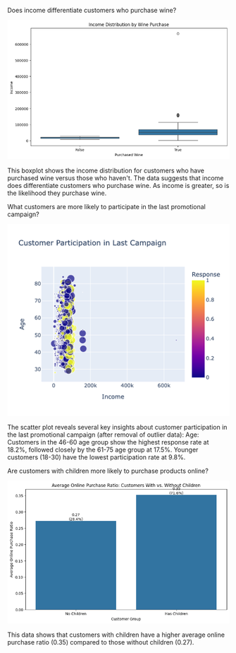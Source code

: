 Does income differentiate customers who purchase wine?

![alt text](../images/wine1.png)

This boxplot shows the income distribution for customers who have purchased wine versus those who haven't.  The data suggests that income does differentiate customers who purchase wine.  As income is greater, so is the likelihood they purchase wine.

What customers are more likely to participate in the last promotional campaign?

![alt text](../images/campaign.png)

The scatter plot reveals several key insights about customer participation in the last promotional campaign (after removal of outlier data):
Age: Customers in the 46-60 age group show the highest response rate at 18.2%, followed closely by the 61-75 age group at 17.5%. Younger customers (18-30) have the lowest participation rate at 9.8%.


Are customers with children more likely to purchase products online?

![alt text](../images/children.png)

This data shows that customers with children have a higher average online purchase ratio (0.35) compared to those without children (0.27).

